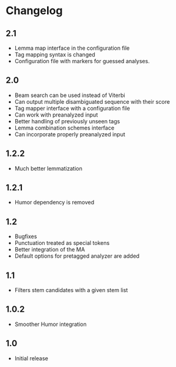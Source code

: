Changelog
========

2.1
---
* Lemma map interface in the configuration file
* Tag mapping syntax is changed
* Configuration file with markers for guessed analyses.

2.0
---
* Beam search can be used instead of Viterbi
* Can output multiple disambiguated sequence with their score 
* Tag mapper interface with a configuration file
* Can work with preanalyzed input
* Better handling of previously unseen tags
* Lemma combination schemes interface
* Can incorporate properly preanalyzed input


1.2.2
-----
* Much better lemmatization

1.2.1
-----
* Humor dependency is removed

1.2
---
* Bugfixes
* Punctuation treated as special tokens
* Better integration of the MA
* Default options for pretagged analyzer are added

1.1
---
* Filters stem candidates with a given stem list

1.0.2
-----
* Smoother Humor integration

1.0
---
* Initial release
